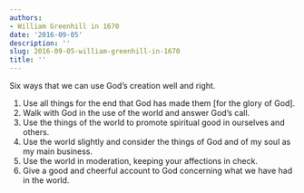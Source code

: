 ```yaml
---
authors:
- William Greenhill in 1670
date: '2016-09-05'
description: ''
slug: 2016-09-05-william-greenhill-in-1670
title: ''
---
```

Six ways that we can use God’s creation well and right.

1. Use all things for the end that God has made them [for the glory of God]. 
2. Walk with God in the use of the world and answer God’s call.
3. Use the things of the world to promote spiritual good in ourselves and others. 
4. Use the world slightly and consider the things of God and of my soul as my main business.
5. Use the world in moderation, keeping your affections in check. 
6. Give a good and cheerful account to God concerning what we have had in the world.



